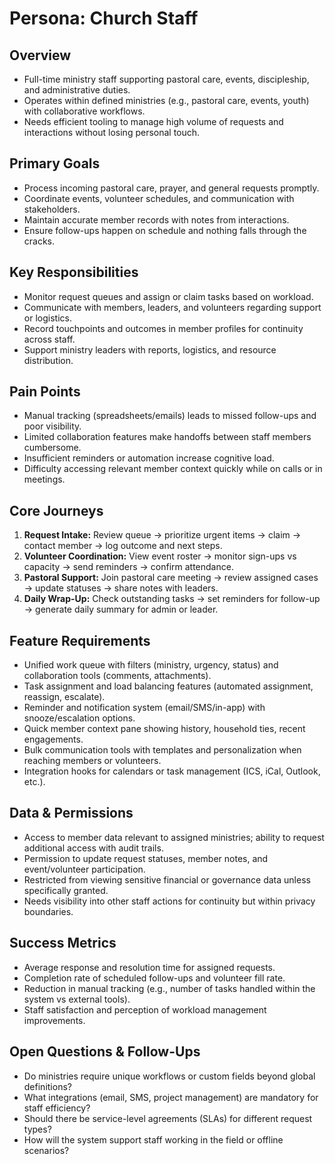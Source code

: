 # Persona: Church Staff

## Overview
- Full-time ministry staff supporting pastoral care, events, discipleship, and administrative duties.
- Operates within defined ministries (e.g., pastoral care, events, youth) with collaborative workflows.
- Needs efficient tooling to manage high volume of requests and interactions without losing personal touch.

## Primary Goals
- Process incoming pastoral care, prayer, and general requests promptly.
- Coordinate events, volunteer schedules, and communication with stakeholders.
- Maintain accurate member records with notes from interactions.
- Ensure follow-ups happen on schedule and nothing falls through the cracks.

## Key Responsibilities
- Monitor request queues and assign or claim tasks based on workload.
- Communicate with members, leaders, and volunteers regarding support or logistics.
- Record touchpoints and outcomes in member profiles for continuity across staff.
- Support ministry leaders with reports, logistics, and resource distribution.

## Pain Points
- Manual tracking (spreadsheets/emails) leads to missed follow-ups and poor visibility.
- Limited collaboration features make handoffs between staff members cumbersome.
- Insufficient reminders or automation increase cognitive load.
- Difficulty accessing relevant member context quickly while on calls or in meetings.

## Core Journeys
1. **Request Intake:** Review queue → prioritize urgent items → claim → contact member → log outcome and next steps.
2. **Volunteer Coordination:** View event roster → monitor sign-ups vs capacity → send reminders → confirm attendance.
3. **Pastoral Support:** Join pastoral care meeting → review assigned cases → update statuses → share notes with leaders.
4. **Daily Wrap-Up:** Check outstanding tasks → set reminders for follow-up → generate daily summary for admin or leader.

## Feature Requirements
- Unified work queue with filters (ministry, urgency, status) and collaboration tools (comments, attachments).
- Task assignment and load balancing features (automated assignment, reassign, escalate).
- Reminder and notification system (email/SMS/in-app) with snooze/escalation options.
- Quick member context pane showing history, household ties, recent engagements.
- Bulk communication tools with templates and personalization when reaching members or volunteers.
- Integration hooks for calendars or task management (ICS, iCal, Outlook, etc.).

## Data & Permissions
- Access to member data relevant to assigned ministries; ability to request additional access with audit trails.
- Permission to update request statuses, member notes, and event/volunteer participation.
- Restricted from viewing sensitive financial or governance data unless specifically granted.
- Needs visibility into other staff actions for continuity but within privacy boundaries.

## Success Metrics
- Average response and resolution time for assigned requests.
- Completion rate of scheduled follow-ups and volunteer fill rate.
- Reduction in manual tracking (e.g., number of tasks handled within the system vs external tools).
- Staff satisfaction and perception of workload management improvements.

## Open Questions & Follow-Ups
- Do ministries require unique workflows or custom fields beyond global definitions?
- What integrations (email, SMS, project management) are mandatory for staff efficiency?
- Should there be service-level agreements (SLAs) for different request types?
- How will the system support staff working in the field or offline scenarios?
